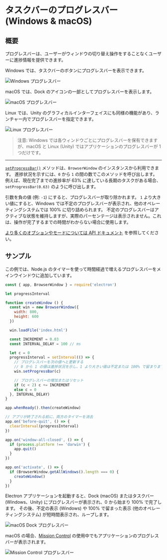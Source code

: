 # タスクバーのプログレスバー (Windows & macOS)

## 概要

プログレスバーは、ユーザーがウィンドウの切り替え操作をすることなくユーザーに進捗情報を提供できます。

Windows では、タスクバーのボタンにプログレスバーを表示できます。

![Windows プログレスバー][1]

macOS では、Dock のアイコンの一部としてプログレスバーを表示します。

![macOS プログレスバー][2]

Linux では、Unity のグラフィカルインターフェイスにも同様の機能があり、ランチャー内でプログレスバーを指定できます。

![Linux プログレスバー][3]

> 注意: Windows では各ウィンドウごとにプログレスバーを保有できますが、macOS と Linux (Unity) ではアプリケーションのプログレスバーが 1 つだけです。

----

[`setProgressBar()`][setprogressbar] メソッドは、`BrowserWindow` のインスタンスから利用できます。 進捗状況を示すには、`0` から `1` の間の数でこのメソッドを呼び出します。 例えば、現在完了までの進捗率が 63% に達している長期のタスクがある場合、`setProgressBar(0.63)` のように呼び出します。

引数を負の値 (例: `-1`) にすると、プログレスバーが取り除かれます。 `1` より大きい値にすると、Windows では不定のプログレスバーが表示され、他のオペレーティングシステムでは 100% に切り詰められます。 不定のプログレスバーはアクティブな状態を維持しますが、実際のパーセンテージは表示されません。これは、操作が完了するまでの時間がわからない場合に使用します。

[より多くのオプションやモードについては API ドキュメント][setprogressbar] を参照してください。

## サンプル

この例では、Node.js のタイマーを使って時間経過で増えるプログレスバーをメインウインドウに追加しています。

```javascript fiddle='docs/fiddles/features/progress-bar'
const { app, BrowserWindow } = require('electron')

let progressInterval

function createWindow () {
  const win = new BrowserWindow({
    width: 800,
    height: 600
  })

  win.loadFile('index.html')

  const INCREMENT = 0.03
  const INTERVAL_DELAY = 100 // ms

  let c = 0
  progressInterval = setInterval(() => {
    // プログレスバーを次の値へと更新する
    // 0 から 1 の値は進捗状況を示し、1 より大きい値は不定または 100% で留まります。
    win.setProgressBar(c)

    // プログレスバーの増加またはリセット
    if (c < 2) c += INCREMENT
    else c = 0
  }, INTERVAL_DELAY)
}

app.whenReady().then(createWindow)

// アプリが終了される前に、両方のタイマーを消去
app.on('before-quit', () => {
  clearInterval(progressInterval)
})

app.on('window-all-closed', () => {
  if (process.platform !== 'darwin') {
    app.quit()
  }
})

app.on('activate', () => {
  if (BrowserWindow.getAllWindows().length === 0) {
    createWindow()
  }
})
```

Electron アプリケーションを起動すると、Dock (macOS) またはタスクバー (Windows、Unity) にプログレスバーが表示され、0 から始まり 100% で完了します。 その後、不定の表示 (Windows) や 100% で留まった表示 (他のオペレーティングシステム) が短時間表示され、ループします。

![macOS Dock プログレスバー](../images/dock-progress-bar.png)

macOS の場合、[Mission Control](https://support.apple.com/en-us/HT204100) の使用中でもアプリケーションのプログレスバーが表示されます。

![Mission Control プログレスバー](../images/mission-control-progress-bar.png)

[1]: https://cloud.githubusercontent.com/assets/639601/5081682/16691fda-6f0e-11e4-9676-49b6418f1264.png
[2]: ../images/macos-progress-bar.png
[3]: ../images/linux-progress-bar.png
[setprogressbar]: ../api/browser-window.md#winsetprogressbarprogress-options
[setprogressbar]: ../api/browser-window.md#winsetprogressbarprogress-options
